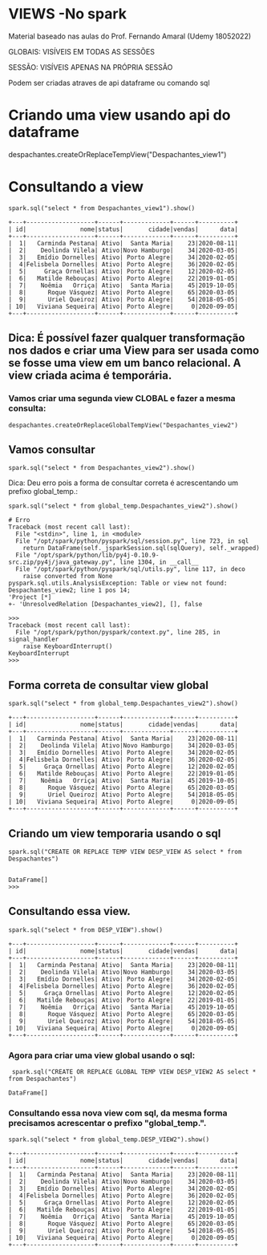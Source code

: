 

# VIEWS -No spark

Material baseado nas aulas do Prof. Fernando Amaral (Udemy 18052022)



GLOBAIS: VISÍVEIS EM TODAS AS SESSÕES

SESSÃO: VISÍVEIS APENAS NA PRÓPRIA SESSÃO

Podem ser criadas atraves de api dataframe ou comando sql

# Criando uma view usando api do dataframe
despachantes.createOrReplaceTempView("Despachantes_view1")
# Consultando a view
`spark.sql("select * from Despachantes_view1").show()`

``` 
+---+-------------------+------+-------------+------+----------+
| id|               nome|status|       cidade|vendas|      data|
+---+-------------------+------+-------------+------+----------+
|  1|   Carminda Pestana| Ativo|  Santa Maria|    23|2020-08-11|
|  2|    Deolinda Vilela| Ativo|Novo Hamburgo|    34|2020-03-05|
|  3|   Emídio Dornelles| Ativo| Porto Alegre|    34|2020-02-05|
|  4|Felisbela Dornelles| Ativo| Porto Alegre|    36|2020-02-05|
|  5|     Graça Ornellas| Ativo| Porto Alegre|    12|2020-02-05|
|  6|   Matilde Rebouças| Ativo| Porto Alegre|    22|2019-01-05|
|  7|    Noêmia   Orriça| Ativo|  Santa Maria|    45|2019-10-05|
|  8|      Roque Vásquez| Ativo| Porto Alegre|    65|2020-03-05|
|  9|      Uriel Queiroz| Ativo| Porto Alegre|    54|2018-05-05|
| 10|   Viviana Sequeira| Ativo| Porto Alegre|     0|2020-09-05|
+---+-------------------+------+-------------+------+----------+
```
##  Dica: É possível fazer qualquer transformação nos dados e criar uma View para ser usada como se fosse uma view em um banco relacional. A view criada acima é temporária.


### Vamos criar uma segunda view CLOBAL e fazer a mesma consulta:
`despachantes.createOrReplaceGlobalTempView("Despachantes_view2")`

## Vamos consultar 
`spark.sql("select * from Despachantes_view2").show()`

Dica: Deu erro pois a forma de consultar correta é acrescentando um prefixo global_temp.:

`spark.sql("select * from global_temp.Despachantes_view2").show()`

```
# Erro
Traceback (most recent call last):
  File "<stdin>", line 1, in <module>
  File "/opt/spark/python/pyspark/sql/session.py", line 723, in sql
    return DataFrame(self._jsparkSession.sql(sqlQuery), self._wrapped)
  File "/opt/spark/python/lib/py4j-0.10.9-src.zip/py4j/java_gateway.py", line 1304, in __call__
  File "/opt/spark/python/pyspark/sql/utils.py", line 117, in deco
    raise converted from None
pyspark.sql.utils.AnalysisException: Table or view not found: Despachantes_view2; line 1 pos 14;
'Project [*]
+- 'UnresolvedRelation [Despachantes_view2], [], false

>>>
Traceback (most recent call last):
  File "/opt/spark/python/pyspark/context.py", line 285, in signal_handler
    raise KeyboardInterrupt()
KeyboardInterrupt
>>>
```
## Forma correta de consultar view global
 `spark.sql("select * from global_temp.Despachantes_view2").show()`

 ```
+---+-------------------+------+-------------+------+----------+
| id|               nome|status|       cidade|vendas|      data|
+---+-------------------+------+-------------+------+----------+
|  1|   Carminda Pestana| Ativo|  Santa Maria|    23|2020-08-11|
|  2|    Deolinda Vilela| Ativo|Novo Hamburgo|    34|2020-03-05|
|  3|   Emídio Dornelles| Ativo| Porto Alegre|    34|2020-02-05|
|  4|Felisbela Dornelles| Ativo| Porto Alegre|    36|2020-02-05|
|  5|     Graça Ornellas| Ativo| Porto Alegre|    12|2020-02-05|
|  6|   Matilde Rebouças| Ativo| Porto Alegre|    22|2019-01-05|
|  7|    Noêmia   Orriça| Ativo|  Santa Maria|    45|2019-10-05|
|  8|      Roque Vásquez| Ativo| Porto Alegre|    65|2020-03-05|
|  9|      Uriel Queiroz| Ativo| Porto Alegre|    54|2018-05-05|
| 10|   Viviana Sequeira| Ativo| Porto Alegre|     0|2020-09-05|
+---+-------------------+------+-------------+------+----------+
```

## Criando um view temporaria usando o sql

`spark.sql("CREATE OR REPLACE TEMP VIEW DESP_VIEW AS select * from Despachantes")`
```

DataFrame[]
>>>
```
## Consultando essa view.
`spark.sql("select * from DESP_VIEW").show()`
```
+---+-------------------+------+-------------+------+----------+
| id|               nome|status|       cidade|vendas|      data|
+---+-------------------+------+-------------+------+----------+
|  1|   Carminda Pestana| Ativo|  Santa Maria|    23|2020-08-11|
|  2|    Deolinda Vilela| Ativo|Novo Hamburgo|    34|2020-03-05|
|  3|   Emídio Dornelles| Ativo| Porto Alegre|    34|2020-02-05|
|  4|Felisbela Dornelles| Ativo| Porto Alegre|    36|2020-02-05|
|  5|     Graça Ornellas| Ativo| Porto Alegre|    12|2020-02-05|
|  6|   Matilde Rebouças| Ativo| Porto Alegre|    22|2019-01-05|
|  7|    Noêmia   Orriça| Ativo|  Santa Maria|    45|2019-10-05|
|  8|      Roque Vásquez| Ativo| Porto Alegre|    65|2020-03-05|
|  9|      Uriel Queiroz| Ativo| Porto Alegre|    54|2018-05-05|
| 10|   Viviana Sequeira| Ativo| Porto Alegre|     0|2020-09-05|
+---+-------------------+------+-------------+------+----------+

``` 
### Agora para criar uma view global usando o sql: 
` spark.sql("CREATE OR REPLACE GLOBAL TEMP VIEW DESP_VIEW2 AS select * from Despachantes")`

````
DataFrame[]
````

### Consultando essa nova view com sql, da mesma forma precisamos acrescentar o prefixo "global_temp.".
`spark.sql("select * from global_temp.DESP_VIEW2").show()`

```
+---+-------------------+------+-------------+------+----------+
| id|               nome|status|       cidade|vendas|      data|
+---+-------------------+------+-------------+------+----------+
|  1|   Carminda Pestana| Ativo|  Santa Maria|    23|2020-08-11|
|  2|    Deolinda Vilela| Ativo|Novo Hamburgo|    34|2020-03-05|
|  3|   Emídio Dornelles| Ativo| Porto Alegre|    34|2020-02-05|
|  4|Felisbela Dornelles| Ativo| Porto Alegre|    36|2020-02-05|
|  5|     Graça Ornellas| Ativo| Porto Alegre|    12|2020-02-05|
|  6|   Matilde Rebouças| Ativo| Porto Alegre|    22|2019-01-05|
|  7|    Noêmia   Orriça| Ativo|  Santa Maria|    45|2019-10-05|
|  8|      Roque Vásquez| Ativo| Porto Alegre|    65|2020-03-05|
|  9|      Uriel Queiroz| Ativo| Porto Alegre|    54|2018-05-05|
| 10|   Viviana Sequeira| Ativo| Porto Alegre|     0|2020-09-05|
+---+-------------------+------+-------------+------+----------+
```

